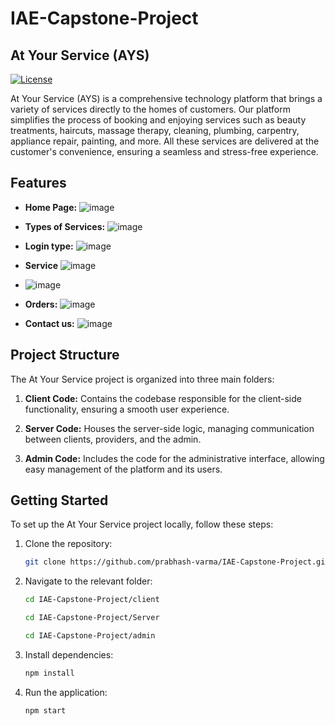 # IAE-Capstone-Project

## At Your Service (AYS)

[![License](https://img.shields.io/badge/license-MIT-blue.svg)](LICENSE)

At Your Service (AYS) is a comprehensive technology platform that brings a variety of services directly to the homes of customers. Our platform simplifies the process of booking and enjoying services such as beauty treatments, haircuts, massage therapy, cleaning, plumbing, carpentry, appliance repair, painting, and more. All these services are delivered at the customer's convenience, ensuring a seamless and stress-free experience.

## Features

- **Home Page:** ![image](https://github.com/prabhash-varma/IAE-Capstone-Project/assets/88572528/01e9dcac-ae7a-4635-867b-b1ad047103f9)
- **Types of Services:** ![image](https://github.com/prabhash-varma/IAE-Capstone-Project/assets/88572528/856661fa-d5a5-42e0-862d-7dcfbce5f690)
- **Login type:**  ![image](https://github.com/prabhash-varma/IAE-Capstone-Project/assets/88572528/da50fec6-32d9-491e-a902-0e12e2840619)
- **Service** ![image](https://github.com/prabhash-varma/IAE-Capstone-Project/assets/88572528/09dd5ca6-0064-45e2-ad7c-4c5edb80d778)
- ![image](https://github.com/prabhash-varma/IAE-Capstone-Project/assets/88572528/f2ba31a1-8057-4b38-87c9-3e521437764e)

- **Orders:** ![image](https://github.com/prabhash-varma/IAE-Capstone-Project/assets/88572528/e8e9e092-852a-40bc-8094-0cb00b7f1619)

- **Contact us:** ![image](https://github.com/prabhash-varma/IAE-Capstone-Project/assets/88572528/de38bd34-2e05-4d75-bcfb-3f2ac23f1b78)


## Project Structure

The At Your Service project is organized into three main folders:

1. **Client Code:** Contains the codebase responsible for the client-side functionality, ensuring a smooth user experience.

2. **Server Code:** Houses the server-side logic, managing communication between clients, providers, and the admin.

3. **Admin Code:** Includes the code for the administrative interface, allowing easy management of the platform and its users.

## Getting Started

To set up the At Your Service project locally, follow these steps:

1. Clone the repository:

   ```bash
   git clone https://github.com/prabhash-varma/IAE-Capstone-Project.git

2. Navigate to the relevant folder:

   ```bash
   cd IAE-Capstone-Project/client
   ```
   ```bash
   cd IAE-Capstone-Project/Server
   ```
   ```bash
   cd IAE-Capstone-Project/admin
   ```


3. Install dependencies:

   ```bash
   npm install
   ```


4. Run the application:

   ```bash
   npm start
   ```

   

